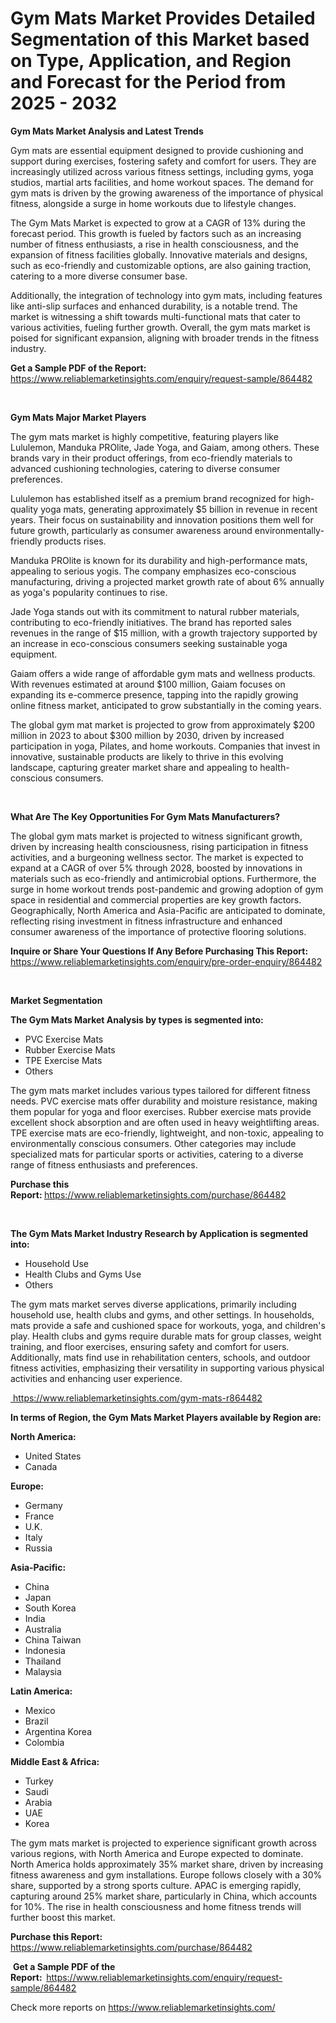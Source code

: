 <p><h1>Gym Mats Market Provides Detailed Segmentation of this Market based on Type, Application, and Region and Forecast for the Period from 2025 - 2032</h1></p><p><strong>Gym Mats Market Analysis and Latest Trends</strong></p>
<p><p>Gym mats are essential equipment designed to provide cushioning and support during exercises, fostering safety and comfort for users. They are increasingly utilized across various fitness settings, including gyms, yoga studios, martial arts facilities, and home workout spaces. The demand for gym mats is driven by the growing awareness of the importance of physical fitness, alongside a surge in home workouts due to lifestyle changes.</p><p>The Gym Mats Market is expected to grow at a CAGR of 13% during the forecast period. This growth is fueled by factors such as an increasing number of fitness enthusiasts, a rise in health consciousness, and the expansion of fitness facilities globally. Innovative materials and designs, such as eco-friendly and customizable options, are also gaining traction, catering to a more diverse consumer base. </p><p>Additionally, the integration of technology into gym mats, including features like anti-slip surfaces and enhanced durability, is a notable trend. The market is witnessing a shift towards multi-functional mats that cater to various activities, fueling further growth. Overall, the gym mats market is poised for significant expansion, aligning with broader trends in the fitness industry.</p></p>
<p><strong>Get a Sample PDF of the Report:&nbsp;</strong> <a href="https://www.reliablemarketinsights.com/enquiry/request-sample/864482?utm_campaign=1887&utm_medium=2&utm_source=Github&utm_content=ia&utm_term=08022025&utm_id=gym-mats">https://www.reliablemarketinsights.com/enquiry/request-sample/864482</a></p>
<p>&nbsp;</p>
<p><strong>Gym Mats Major Market Players</strong></p>
<p><p>The gym mats market is highly competitive, featuring players like Lululemon, Manduka PROlite, Jade Yoga, and Gaiam, among others. These brands vary in their product offerings, from eco-friendly materials to advanced cushioning technologies, catering to diverse consumer preferences.</p><p>Lululemon has established itself as a premium brand recognized for high-quality yoga mats, generating approximately $5 billion in revenue in recent years. Their focus on sustainability and innovation positions them well for future growth, particularly as consumer awareness around environmentally-friendly products rises.</p><p>Manduka PROlite is known for its durability and high-performance mats, appealing to serious yogis. The company emphasizes eco-conscious manufacturing, driving a projected market growth rate of about 6% annually as yoga's popularity continues to rise.</p><p>Jade Yoga stands out with its commitment to natural rubber materials, contributing to eco-friendly initiatives. The brand has reported sales revenues in the range of $15 million, with a growth trajectory supported by an increase in eco-conscious consumers seeking sustainable yoga equipment.</p><p>Gaiam offers a wide range of affordable gym mats and wellness products. With revenues estimated at around $100 million, Gaiam focuses on expanding its e-commerce presence, tapping into the rapidly growing online fitness market, anticipated to grow substantially in the coming years.</p><p>The global gym mat market is projected to grow from approximately $200 million in 2023 to about $300 million by 2030, driven by increased participation in yoga, Pilates, and home workouts. Companies that invest in innovative, sustainable products are likely to thrive in this evolving landscape, capturing greater market share and appealing to health-conscious consumers.</p></p>
<p>&nbsp;</p>
<p><strong>What Are The Key Opportunities For Gym Mats Manufacturers?</strong></p>
<p><p>The global gym mats market is projected to witness significant growth, driven by increasing health consciousness, rising participation in fitness activities, and a burgeoning wellness sector. The market is expected to expand at a CAGR of over 5% through 2028, boosted by innovations in materials such as eco-friendly and antimicrobial options. Furthermore, the surge in home workout trends post-pandemic and growing adoption of gym space in residential and commercial properties are key growth factors. Geographically, North America and Asia-Pacific are anticipated to dominate, reflecting rising investment in fitness infrastructure and enhanced consumer awareness of the importance of protective flooring solutions.</p></p>
<p><strong>Inquire or Share Your Questions If Any Before Purchasing This Report:</strong> <a href="https://www.reliablemarketinsights.com/enquiry/pre-order-enquiry/864482?utm_campaign=1887&utm_medium=2&utm_source=Github&utm_content=ia&utm_term=08022025&utm_id=gym-mats">https://www.reliablemarketinsights.com/enquiry/pre-order-enquiry/864482</a></p>
<p>&nbsp;</p>
<p><strong>Market Segmentation</strong></p>
<p><strong>The Gym Mats Market Analysis by types is segmented into:</strong></p>
<p><ul><li>PVC Exercise Mats</li><li>Rubber Exercise Mats</li><li>TPE Exercise Mats</li><li>Others</li></ul></p>
<p><p>The gym mats market includes various types tailored for different fitness needs. PVC exercise mats offer durability and moisture resistance, making them popular for yoga and floor exercises. Rubber exercise mats provide excellent shock absorption and are often used in heavy weightlifting areas. TPE exercise mats are eco-friendly, lightweight, and non-toxic, appealing to environmentally conscious consumers. Other categories may include specialized mats for particular sports or activities, catering to a diverse range of fitness enthusiasts and preferences.</p></p>
<p><strong>Purchase this Report:&nbsp;</strong><a href="https://www.reliablemarketinsights.com/purchase/864482?utm_campaign=1887&utm_medium=2&utm_source=Github&utm_content=ia&utm_term=08022025&utm_id=gym-mats">https://www.reliablemarketinsights.com/purchase/864482</a></p>
<p>&nbsp;</p>
<p><strong>The Gym Mats Market Industry Research by Application is segmented into:</strong></p>
<p><ul><li>Household Use</li><li>Health Clubs and Gyms Use</li><li>Others</li></ul></p>
<p><p>The gym mats market serves diverse applications, primarily including household use, health clubs and gyms, and other settings. In households, mats provide a safe and cushioned space for workouts, yoga, and children's play. Health clubs and gyms require durable mats for group classes, weight training, and floor exercises, ensuring safety and comfort for users. Additionally, mats find use in rehabilitation centers, schools, and outdoor fitness activities, emphasizing their versatility in supporting various physical activities and enhancing user experience.</p></p>
<p><a href="https://www.reliablemarketinsights.com/gym-mats-r864482?utm_campaign=1887&utm_medium=2&utm_source=Github&utm_content=ia&utm_term=08022025&utm_id=gym-mats">&nbsp;https://www.reliablemarketinsights.com/gym-mats-r864482</a></p>
<p><strong>In terms of Region, the Gym Mats Market Players available by Region are:</strong></p>
<p>
    <p> <strong> North America: </strong>
        <ul>
            <li>United States</li>
            <li>Canada</li>
        </ul>
        </p> 
    <p> <strong> Europe: </strong>
        <ul>
            <li>Germany</li>
            <li>France</li>
            <li>U.K.</li>
            <li>Italy</li>
            <li>Russia</li>
        </ul>
        </p> 
    <p> <strong> Asia-Pacific: </strong>
        <ul>
            <li>China</li>
            <li>Japan</li>
            <li>South Korea</li>
            <li>India</li>
            <li>Australia</li>
            <li>China Taiwan</li>
            <li>Indonesia</li>
            <li>Thailand</li>
            <li>Malaysia</li>
        </ul>
        </p> 
    <p> <strong> Latin America: </strong>
        <ul>
            <li>Mexico</li>
            <li>Brazil</li>
            <li>Argentina Korea</li>
            <li>Colombia</li>
        </ul>
        </p> 
    <p> <strong> Middle East & Africa: </strong>
        <ul>
            <li>Turkey</li>
            <li>Saudi</li>
            <li>Arabia</li>
            <li>UAE</li>
            <li>Korea</li>
        </ul>
    </p>
    </p>
<p><p>The gym mats market is projected to experience significant growth across various regions, with North America and Europe expected to dominate. North America holds approximately 35% market share, driven by increasing fitness awareness and gym installations. Europe follows closely with a 30% share, supported by a strong sports culture. APAC is emerging rapidly, capturing around 25% market share, particularly in China, which accounts for 10%. The rise in health consciousness and home fitness trends will further boost this market.</p></p>
<p><strong>Purchase this Report: </strong><a href="https://www.reliablemarketinsights.com/purchase/864482?utm_campaign=1887&utm_medium=2&utm_source=Github&utm_content=ia&utm_term=08022025&utm_id=gym-mats">https://www.reliablemarketinsights.com/purchase/864482</a></p>
<p>&nbsp;<strong>Get a Sample PDF of the Report:&nbsp;&nbsp;</strong><a href="https://www.reliablemarketinsights.com/enquiry/request-sample/864482?utm_campaign=1887&utm_medium=2&utm_source=Github&utm_content=ia&utm_term=08022025&utm_id=gym-mats">https://www.reliablemarketinsights.com/enquiry/request-sample/864482</a></p>
<p><strong></strong></p>
<p>Check more reports on <a href="https://www.reliablemarketinsights.com/?utm_campaign=1887&utm_medium=2&utm_source=Github&utm_content=ia&utm_term=08022025&utm_id=gym-mats">https://www.reliablemarketinsights.com/</a></p>
